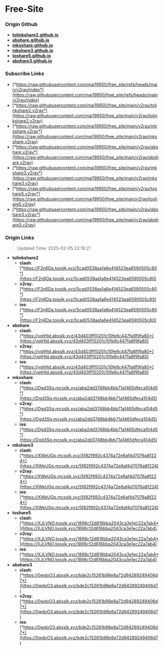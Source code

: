 # Free-Site

### Origin Github

- [**tolinkshare2.github.io**](https://github.com/tolinkshare2/tolinkshare2.github.io)
- [**abshare.github.io**](https://github.com/abshare/abshare.github.io)
- [**mksshare.github.io**](https://github.com/mksshare/mksshare.github.io)
- [**mkshare3.github.io**](https://github.com/mkshare3/mkshare3.github.io)
- [**toshare5.github.io**](https://github.com/toshare5/toshare5.github.io)
- [**abshare3.github.io**](https://github.com/abshare3/abshare3.github.io)

### Subscribe Links

- [*https://raw.githubusercontent.com/mai19950/free_site/refs/heads/main/v2ray/index*](https://raw.githubusercontent.com/mai19950/free_site/refs/heads/main/v2ray/index)
- [*https://raw.githubusercontent.com/mai19950/free_site/main/v2ray/tolinkshare2.v2ray*](https://raw.githubusercontent.com/mai19950/free_site/main/v2ray/tolinkshare2.v2ray)
- [*https://raw.githubusercontent.com/mai19950/free_site/main/v2ray/mksshare.v2ray*](https://raw.githubusercontent.com/mai19950/free_site/main/v2ray/mksshare.v2ray)
- [*https://raw.githubusercontent.com/mai19950/free_site/main/v2ray/abshare.v2ray*](https://raw.githubusercontent.com/mai19950/free_site/main/v2ray/abshare.v2ray)
- [*https://raw.githubusercontent.com/mai19950/free_site/main/v2ray/mkshare3.v2ray*](https://raw.githubusercontent.com/mai19950/free_site/main/v2ray/mkshare3.v2ray)
- [*https://raw.githubusercontent.com/mai19950/free_site/main/v2ray/toshare5.v2ray*](https://raw.githubusercontent.com/mai19950/free_site/main/v2ray/toshare5.v2ray)
- [*https://raw.githubusercontent.com/mai19950/free_site/main/v2ray/abshare3.v2ray*](https://raw.githubusercontent.com/mai19950/free_site/main/v2ray/abshare3.v2ray)

### Origin Links

> Updated Time: 2025-02-05 22:16:21

- **tolinkshare2**
  - **clash**: [*https://F2n6Da.tosslk.xyz/5cad0538aa1a6e414523ea6590505c80*](https://F2n6Da.tosslk.xyz/5cad0538aa1a6e414523ea6590505c80)
  - **v2ray**: [*https://F2n6Da.tosslk.xyz/5cad0538aa1a6e414523ea6590505c80*](https://F2n6Da.tosslk.xyz/5cad0538aa1a6e414523ea6590505c80)
  - **ios**: [*https://F2n6Da.tosslk.xyz/5cad0538aa1a6e414523ea6590505c80*](https://F2n6Da.tosslk.xyz/5cad0538aa1a6e414523ea6590505c80)
- **abshare**
  - **clash**: [*https://yqtHld.absslk.xyz/43d403ff10201c10fe6c447fa8f9fa80*](https://yqtHld.absslk.xyz/43d403ff10201c10fe6c447fa8f9fa80)
  - **v2ray**: [*https://yqtHld.absslk.xyz/43d403ff10201c10fe6c447fa8f9fa80*](https://yqtHld.absslk.xyz/43d403ff10201c10fe6c447fa8f9fa80)
  - **ios**: [*https://yqtHld.absslk.xyz/43d403ff10201c10fe6c447fa8f9fa80*](https://yqtHld.absslk.xyz/43d403ff10201c10fe6c447fa8f9fa80)
- **mksshare**
  - **clash**: [*https://Dgd3Sg.mcsslk.xyz/aba2dd3748bb4bb71a1465dfeca104d5*](https://Dgd3Sg.mcsslk.xyz/aba2dd3748bb4bb71a1465dfeca104d5)
  - **v2ray**: [*https://Dgd3Sg.mcsslk.xyz/aba2dd3748bb4bb71a1465dfeca104d5*](https://Dgd3Sg.mcsslk.xyz/aba2dd3748bb4bb71a1465dfeca104d5)
  - **ios**: [*https://Dgd3Sg.mcsslk.xyz/aba2dd3748bb4bb71a1465dfeca104d5*](https://Dgd3Sg.mcsslk.xyz/aba2dd3748bb4bb71a1465dfeca104d5)
- **mkshare3**
  - **clash**: [*https://XWeUGp.mcsslk.xyz/5f82f992c4374a72e6af4d7076a8f224*](https://XWeUGp.mcsslk.xyz/5f82f992c4374a72e6af4d7076a8f224)
  - **v2ray**: [*https://XWeUGp.mcsslk.xyz/5f82f992c4374a72e6af4d7076a8f224*](https://XWeUGp.mcsslk.xyz/5f82f992c4374a72e6af4d7076a8f224)
  - **ios**: [*https://XWeUGp.mcsslk.xyz/5f82f992c4374a72e6af4d7076a8f224*](https://XWeUGp.mcsslk.xyz/5f82f992c4374a72e6af4d7076a8f224)
- **toshare5**
  - **clash**: [*https://XJLVNO.tosslk.xyz/1898c12d816bba2043ca3e1ec22a7ab4*](https://XJLVNO.tosslk.xyz/1898c12d816bba2043ca3e1ec22a7ab4)
  - **v2ray**: [*https://XJLVNO.tosslk.xyz/1898c12d816bba2043ca3e1ec22a7ab4*](https://XJLVNO.tosslk.xyz/1898c12d816bba2043ca3e1ec22a7ab4)
  - **ios**: [*https://XJLVNO.tosslk.xyz/1898c12d816bba2043ca3e1ec22a7ab4*](https://XJLVNO.tosslk.xyz/1898c12d816bba2043ca3e1ec22a7ab4)
- **abshare3**
  - **clash**: [*https://0wdoO3.absslk.xyz/bde2c15261b98e8a72d94289249406d7*](https://0wdoO3.absslk.xyz/bde2c15261b98e8a72d94289249406d7)
  - **v2ray**: [*https://0wdoO3.absslk.xyz/bde2c15261b98e8a72d94289249406d7*](https://0wdoO3.absslk.xyz/bde2c15261b98e8a72d94289249406d7)
  - **ios**: [*https://0wdoO3.absslk.xyz/bde2c15261b98e8a72d94289249406d7*](https://0wdoO3.absslk.xyz/bde2c15261b98e8a72d94289249406d7)
